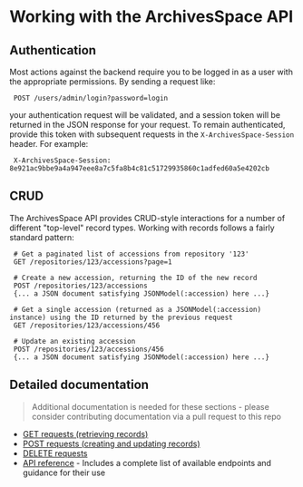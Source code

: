 # Working with the ArchivesSpace API

## Authentication

Most actions against the backend require you to be logged in as a user
with the appropriate permissions. By sending a request like:

     POST /users/admin/login?password=login

your authentication request will be validated, and a session token
will be returned in the JSON response for your request.  To remain
authenticated, provide this token with subsequent requests in the
`X-ArchivesSpace-Session` header.  For example:

     X-ArchivesSpace-Session: 8e921ac9bbe9a4a947eee8a7c5fa8b4c81c51729935860c1adfed60a5e4202cb


## CRUD

The ArchivesSpace API provides CRUD-style interactions for a number of
different "top-level" record types.  Working with records follows a
fairly standard pattern:

     # Get a paginated list of accessions from repository '123'
     GET /repositories/123/accessions?page=1

     # Create a new accession, returning the ID of the new record
     POST /repositories/123/accessions
     {... a JSON document satisfying JSONModel(:accession) here ...}

     # Get a single accession (returned as a JSONModel(:accession) instance) using the ID returned by the previous request
     GET /repositories/123/accessions/456

     # Update an existing accession
     POST /repositories/123/accessions/456
     {... a JSON document satisfying JSONModel(:accession) here ...}


## Detailed documentation

> Additional documentation is needed for these sections - please consider contributing documentation via a pull request to this repo

* [GET requests (retrieving records)](./get_requests.md)
* [POST requests (creating and updating records)](./post_requests.md)
* [DELETE requests](./delete_requests.md)
* [API reference](http://archivesspace.github.io/archivesspace/api/) - Includes a complete list of available endpoints and guidance for their use
